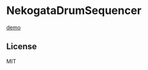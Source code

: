 # NekogataDrumSequencer

[demo](https://shinpeim.github.io/NekogataDrumSequencer/build)

## License
MIT
